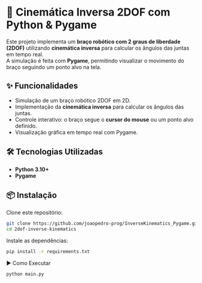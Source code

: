 # 🦾 Cinemática Inversa 2DOF com Python & Pygame  

Este projeto implementa um **braço robótico com 2 graus de liberdade (2DOF)** utilizando **cinemática inversa** para calcular os ângulos das juntas em tempo real.  
A simulação é feita com **Pygame**, permitindo visualizar o movimento do braço seguindo um ponto alvo na tela.  

## ✨ Funcionalidades  
- Simulação de um braço robótico 2DOF em 2D.  
- Implementação da **cinemática inversa** para calcular os ângulos das juntas.  
- Controle interativo: o braço segue o **cursor do mouse** ou um ponto alvo definido.  
- Visualização gráfica em tempo real com Pygame.  

## 🛠️ Tecnologias Utilizadas  
- **Python 3.10+**  
- **Pygame**  

## 📦 Instalação  

Clone este repositório:  
```bash
git clone https://github.com/joaopedro-prog/InverseKinematics_Pygame.git/
cd 2dof-inverse-kinematics
```

Instale as dependências:
```bash
pip install -r requirements.txt
```

▶️ Como Executar
```bash
python main.py
```

